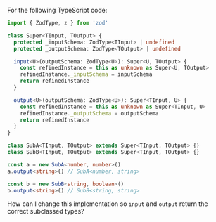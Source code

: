 For the following TypeScript code:

```ts
import { ZodType, z } from 'zod'

class Super<TInput, TOutput> {
  protected _inputSchema: ZodType<TInput> | undefined
  protected _outputSchema: ZodType<TOutput> | undefined

  input<U>(outputSchema: ZodType<U>): Super<U, TOutput> {
    const refinedInstance = this as unknown as Super<U, TOutput>
    refinedInstance._inputSchema = inputSchema
    return refinedInstance
  }

  output<U>(outputSchema: ZodType<U>): Super<TInput, U> {
    const refinedInstance = this as unknown as Super<TInput, U>
    refinedInstance._outputSchema = outputSchema
    return refinedInstance
  }
}

class SubA<TInput, TOutput> extends Super<TInput, TOutput> {}
class SubB<TInput, TOutput> extends Super<TInput, TOutput> {}
```

```ts
const a = new SubA<number, number>()
a.output<string>() // SubA<number, string>

const b = new SubB<string, boolean>()
b.output<string>() // SubB<string, string>
```

How can I change this implementation so `input` and `output` return the correct subclassed types?

